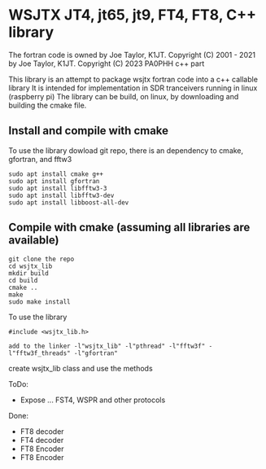 # WSJTX JT4, jt65, jt9, FT4, FT8, C++ library
The fortran code is owned by Joe Taylor, K1JT.
Copyright (C) 2001 - 2021 by Joe Taylor, K1JT.
Copyright (C) 2023 PA0PHH c++ part

This library is an attempt to package wsjtx fortran code into a c++ callable library
It is intended for implementation in SDR tranceivers running in linux (raspberry pi)
The library can be build, on linux, by downloading and building the cmake file.

## Install and compile with cmake
To use the library dowload git repo, there is an dependency to cmake, gfortran, and fftw3
```
sudo apt install cmake g++
sudo apt install gfortran
sudo apt install libfftw3-3
sudo apt install libfftw3-dev
sudo apt install libboost-all-dev
```

## Compile with cmake (assuming all libraries are available)
```
git clone the repo
cd wsjtx_lib
mkdir build
cd build
cmake ..
make
sudo make install
```
To use the library 
```
#include <wsjtx_lib.h>

add to the linker -l"wsjtx_lib" -l"pthread" -l"fftw3f" -l"fftw3f_threads" -l"gfortran"
```
create wsjtx_lib class and use the methods

ToDo:
- Expose ... FST4, WSPR and other protocols

Done:
- FT8 decoder
- FT4 decoder
- FT8 Encoder
- FT8 Encoder